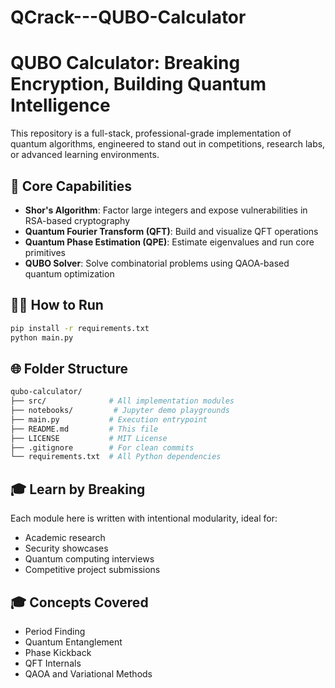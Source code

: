 # QCrack---QUBO-Calculator
# QUBO Calculator: Breaking Encryption, Building Quantum Intelligence

This repository is a full-stack, professional-grade implementation of quantum algorithms, engineered to stand out in competitions, research labs, or advanced learning environments.

## 🔋 Core Capabilities

- **Shor's Algorithm**: Factor large integers and expose vulnerabilities in RSA-based cryptography
- **Quantum Fourier Transform (QFT)**: Build and visualize QFT operations
- **Quantum Phase Estimation (QPE)**: Estimate eigenvalues and run core primitives
- **QUBO Solver**: Solve combinatorial problems using QAOA-based quantum optimization

## 🧑‍💻 How to Run

```bash
pip install -r requirements.txt
python main.py
```

## 🌐 Folder Structure

```bash
qubo-calculator/
├── src/              # All implementation modules
├── notebooks/         # Jupyter demo playgrounds
├── main.py           # Execution entrypoint
├── README.md         # This file
├── LICENSE           # MIT License
├── .gitignore        # For clean commits
└── requirements.txt  # All Python dependencies
```

## 🎓 Learn by Breaking
Each module here is written with intentional modularity, ideal for:
- Academic research
- Security showcases
- Quantum computing interviews
- Competitive project submissions

## 🎓 Concepts Covered
- Period Finding
- Quantum Entanglement
- Phase Kickback
- QFT Internals
- QAOA and Variational Methods

